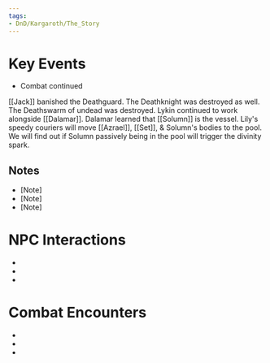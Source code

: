 ```yaml
---
tags:
- DnD/Kargaroth/The_Story
---
```

# Key Events
- Combat continued

[[Jack]] banished the Deathguard. The Deathknight was destroyed as well. The Deathswarm of undead was destroyed. Lykin continued to work alongside [[Dalamar]]. Dalamar learned that [[Solumn]] is the vessel. Lily's speedy couriers will move [[Azrael]], [[Set]], & Solumn's bodies to the pool. We will find out if Solumn passively being in the pool will trigger the divinity spark. 

## Notes
- [Note]
- [Note]
- [Note]

# NPC Interactions
- [NPC Name]: [Interaction/Outcome]
- [NPC Name]: [Interaction/Outcome]
- [NPC Name]: [Interaction/Outcome]

# Combat Encounters
- [Monster Name(s)]: [Outcome]
- [Monster Name(s)]: [Outcome]
- [Monster Name(s)]: [Outcome]


